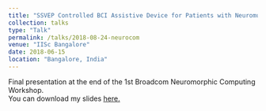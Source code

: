 ```yaml
---
title: "SSVEP Controlled BCI Assistive Device for Patients with Neuromuscular Disorders"
collection: talks
type: "Talk"
permalink: /talks/2018-08-24-neurocom
venue: "IISc Bangalore"
date: 2018-06-15
location: "Bangalore, India"
---
```

Final presentation at the end of the 1st Broadcom Neuromorphic Computing Workshop. <br/>
You can download my slides [here.](https://anshul-gupta24.github.io/files/neurocom.pdf)
